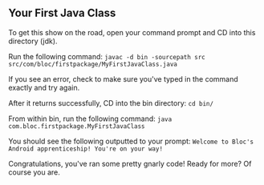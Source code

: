 ## Your First Java Class

To get this show on the road, open your command prompt and CD into this directory (jdk).

Run the following command:
`javac -d bin -sourcepath src src/com/bloc/firstpackage/MyFirstJavaClass.java`

If you see an error, check to make sure you've typed in the command exactly and try again.

After it returns successfully, CD into the bin directory:
`cd bin/`

From within bin, run the following command:
`java com.bloc.firstpackage.MyFirstJavaClass`

You should see the following outputted to your prompt:
`Welcome to Bloc's Android apprenticeship! You're on your way!`

Congratulations, you've ran some pretty gnarly code! Ready for more? Of course you are.
